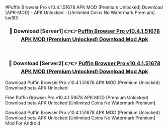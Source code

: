 #Puffin Browser Pro v10.4.1.51678 APK MOD (Premium Unlocked) Download [APK-MOD] - APK Unlocked - [Unlimited Coins No Watermark Premium] kw8l3



<div align="center">

<h3>🔴 Download [Server1] 👉👉 <a href="https://momento.my/?title=Puffin_Browser_Pro_v10.4.1.51678_APK_MOD_(Premium_Unlocked)_Download">Puffin Browser Pro v10.4.1.51678 APK MOD (Premium Unlocked) Download Mod Apk</a></h3><br>

<h3>🔴 Download [Server2] 👉👉 <a href="https://momento.my/?title=Puffin_Browser_Pro_v10.4.1.51678_APK_MOD_(Premium_Unlocked)_Download">Puffin Browser Pro v10.4.1.51678 APK MOD (Premium Unlocked) Download Mod Apk</a></h3>
</div>



Download Puffin Browser Pro v10.4.1.51678 APK MOD (Premium Unlocked) Download beta APK Unlocked

Free Puffin Browser Pro v10.4.1.51678 APK MOD (Premium Unlocked) Download beta APK Unlocked [Unlimited Coins No Watermark Premium]

Download Puffin Browser Pro v10.4.1.51678 APK MOD (Premium Unlocked) Download beta APK Unlocked [Unlimited Coins No Watermark Premium] Mod For Android
